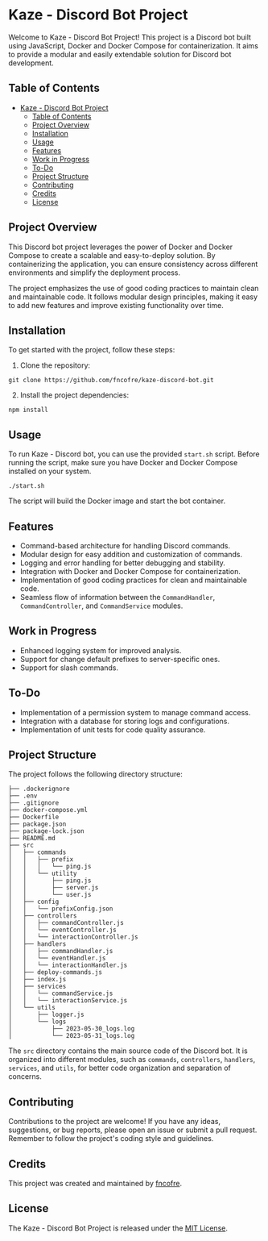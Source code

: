 # Kaze - Discord Bot Project

Welcome to Kaze - Discord Bot Project!
This project is a Discord bot built using JavaScript, Docker and Docker Compose for containerization. It aims to provide a modular and easily extendable solution for Discord bot development.


## Table of Contents

- [Kaze - Discord Bot Project](#kaze---discord-bot-project)
  - [Table of Contents](#table-of-contents)
  - [Project Overview](#project-overview)
  - [Installation](#installation)
  - [Usage](#usage)
  - [Features](#features)
  - [Work in Progress](#work-in-progress)
  - [To-Do](#to-do)
  - [Project Structure](#project-structure)
  - [Contributing](#contributing)
  - [Credits](#credits)
  - [License](#license)


## Project Overview

This Discord bot project leverages the power of Docker and Docker Compose to create a scalable and easy-to-deploy solution. By containerizing the application, you can ensure consistency across different environments and simplify the deployment process.

The project emphasizes the use of good coding practices to maintain clean and maintainable code. It follows modular design principles, making it easy to add new features and improve existing functionality over time.


## Installation

To get started with the project, follow these steps:

1. Clone the repository:
```
git clone https://github.com/fncofre/kaze-discord-bot.git
```
2. Install the project dependencies:
```
npm install
```

## Usage

To run Kaze - Discord bot, you can use the provided `start.sh` script. Before running the script, make sure you have Docker and Docker Compose installed on your system.
```
./start.sh
```

The script will build the Docker image and start the bot container.


## Features

- Command-based architecture for handling Discord commands.
- Modular design for easy addition and customization of commands.
- Logging and error handling for better debugging and stability.
- Integration with Docker and Docker Compose for containerization.
- Implementation of good coding practices for clean and maintainable code.
- Seamless flow of information between the `CommandHandler`, `CommandController`, and `CommandService` modules.


## Work in Progress
- Enhanced logging system for improved analysis.
- Support for change default prefixes to server-specific ones.
- Support for slash commands.


## To-Do
- Implementation of a permission system to manage command access.
- Integration with a database for storing logs and configurations.
- Implementation of unit tests for code quality assurance.


## Project Structure

The project follows the following directory structure:
```
├── .dockerignore
├── .env
├── .gitignore
├── docker-compose.yml
├── Dockerfile
├── package.json
├── package-lock.json
├── README.md
├── src
│   ├── commands
│   │   ├── prefix
│   │   │   └── ping.js
│   │   └── utility
│   │       ├── ping.js
│   │       ├── server.js
│   │       └── user.js
│   ├── config
│   │   └── prefixConfig.json
│   ├── controllers
│   │   ├── commandController.js
│   │   └── eventController.js
│   │   └── interactionController.js
│   ├── handlers
│   │   ├── commandHandler.js
│   │   └── eventHandler.js
│   │   └── interactionHandler.js
│   ├── deploy-commands.js
│   ├── index.js
│   ├── services
│   │   └── commandService.js
│   │   └── interactionService.js
│   └── utils
│       ├── logger.js
│       └── logs
│           ├── 2023-05-30_logs.log
│           └── 2023-05-31_logs.log
```

The `src` directory contains the main source code of the Discord bot. It is organized into different modules, such as `commands`, `controllers`, `handlers`, `services`, and `utils`, for better code organization and separation of concerns.


## Contributing

Contributions to the project are welcome! If you have any ideas, suggestions, or bug reports, please open an issue or submit a pull request. Remember to follow the project's coding style and guidelines.


## Credits

This project was created and maintained by [fncofre](https://github.com/fncofre).


## License

The Kaze - Discord Bot Project is released under the [MIT License](LICENSE).
